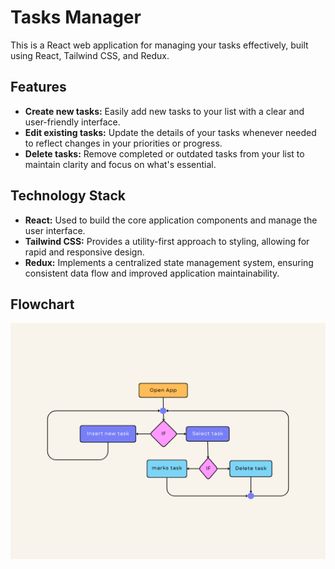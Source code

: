 # Tasks Manager

This is a React web application for managing your tasks effectively, built using React, Tailwind CSS, and Redux.

## Features

* **Create new tasks:** Easily add new tasks to your list with a clear and user-friendly interface.
* **Edit existing tasks:** Update the details of your tasks whenever needed to reflect changes in your priorities or progress.
* **Delete tasks:** Remove completed or outdated tasks from your list to maintain clarity and focus on what's essential.

## Technology Stack

* **React:** Used to build the core application components and manage the user interface.
* **Tailwind CSS:** Provides a utility-first approach to styling, allowing for rapid and responsive design.
* **Redux:** Implements a centralized state management system, ensuring consistent data flow and improved application maintainability.

## Flowchart
<img src='./Flowchart tasksManager.png'>